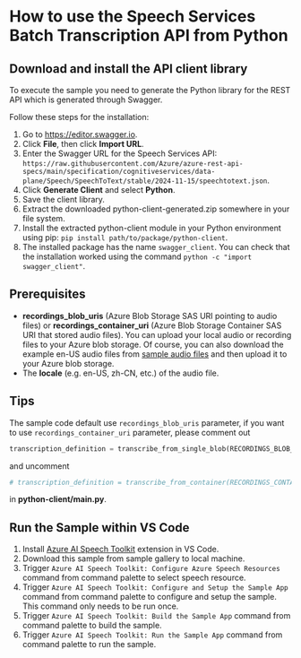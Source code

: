 # How to use the Speech Services Batch Transcription API from Python

## Download and install the API client library

To execute the sample you need to generate the Python library for the REST API which is generated through Swagger.

Follow these steps for the installation:

1. Go to https://editor.swagger.io.
1. Click **File**, then click **Import URL**.
1. Enter the Swagger URL for the Speech Services API: `https://raw.githubusercontent.com/Azure/azure-rest-api-specs/main/specification/cognitiveservices/data-plane/Speech/SpeechToText/stable/2024-11-15/speechtotext.json`.
1. Click **Generate Client** and select **Python**.
1. Save the client library.
1. Extract the downloaded python-client-generated.zip somewhere in your file system.
1. Install the extracted python-client module in your Python environment using pip: `pip install path/to/package/python-client`.
1. The installed package has the name `swagger_client`. You can check that the installation worked using the command `python -c "import swagger_client"`.

## Prerequisites

- **recordings_blob_uris** (Azure Blob Storage SAS URI pointing to audio files) or **recordings_container_uri** (Azure Blob Storage Container SAS URI that stored audio files). You can upload your local audio or recording files to your Azure blob storage. Of course, you can also download the example en-US audio files from [sample audio files](https://github.com/Azure-Samples/cognitive-services-speech-sdk/tree/master/sampledata/audiofiles) and then upload it to your Azure blob storage.
- The **locale** (e.g. en-US, zh-CN, etc.) of the audio file.

## Tips

The sample code default use `recordings_blob_uris` parameter, if you want to use `recordings_container_uri` parameter, please comment out 
```python
transcription_definition = transcribe_from_single_blob(RECORDINGS_BLOB_URIS, properties)
```
and uncomment
```python
# transcription_definition = transcribe_from_container(RECORDINGS_CONTAINER_URI, properties)
```
in **python-client/main.py**.

## Run the Sample within VS Code
1. Install [Azure AI Speech Toolkit](https://marketplace.visualstudio.com/items?itemName=ms-azureaispeech.azure-ai-speech-toolkit) extension in VS Code.
2. Download this sample from sample gallery to local machine.
3. Trigger `Azure AI Speech Toolkit: Configure Azure Speech Resources` command from command palette to select speech resource.
4. Trigger `Azure AI Speech Toolkit: Configure and Setup the Sample App` command from command palette to configure and setup the sample. This command only needs to be run once.
5. Trigger `Azure AI Speech Toolkit: Build the Sample App` command from command palette to build the sample.
6. Trigger `Azure AI Speech Toolkit: Run the Sample App` command from command palette to run the sample.
